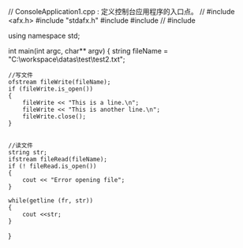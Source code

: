 // ConsoleApplication1.cpp : 定义控制台应用程序的入口点。
//
#include <afx.h>
#include "stdafx.h"
#include <string>
#include <iostream>
//
#include <fstream>

using namespace std;
 

int main(int argc, char** argv)
{
    string fileName = "C:\\workspace\\datas\\test\\test2.txt";

    //写文件
    ofstream fileWrite(fileName);
    if (fileWrite.is_open())
    {
        fileWrite << "This is a line.\n";
        fileWrite << "This is another line.\n";
        fileWrite.close();
    }


    //读文件
	string str;
	ifstream fileRead(fileName);
	if (! fileRead.is_open())
	{
		cout << "Error opening file";
	}

	while(getline (fr, str))
	{
		cout <<str;
	}

}







